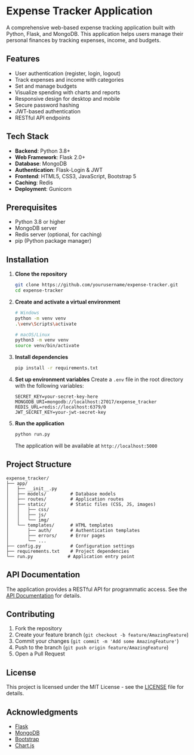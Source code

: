 # Expense Tracker Application

A comprehensive web-based expense tracking application built with Python, Flask, and MongoDB. This application helps users manage their personal finances by tracking expenses, income, and budgets.

## Features

- User authentication (register, login, logout)
- Track expenses and income with categories
- Set and manage budgets
- Visualize spending with charts and reports
- Responsive design for desktop and mobile
- Secure password hashing
- JWT-based authentication
- RESTful API endpoints

## Tech Stack

- **Backend**: Python 3.8+
- **Web Framework**: Flask 2.0+
- **Database**: MongoDB
- **Authentication**: Flask-Login & JWT
- **Frontend**: HTML5, CSS3, JavaScript, Bootstrap 5
- **Caching**: Redis
- **Deployment**: Gunicorn

## Prerequisites

- Python 3.8 or higher
- MongoDB server
- Redis server (optional, for caching)
- pip (Python package manager)

## Installation

1. **Clone the repository**
   ```bash
   git clone https://github.com/yourusername/expense-tracker.git
   cd expense-tracker
   ```

2. **Create and activate a virtual environment**
   ```bash
   # Windows
   python -m venv venv
   .\venv\Scripts\activate
   
   # macOS/Linux
   python3 -m venv venv
   source venv/bin/activate
   ```

3. **Install dependencies**
   ```bash
   pip install -r requirements.txt
   ```

4. **Set up environment variables**
   Create a `.env` file in the root directory with the following variables:
   ```
   SECRET_KEY=your-secret-key-here
   MONGODB_URI=mongodb://localhost:27017/expense_tracker
   REDIS_URL=redis://localhost:6379/0
   JWT_SECRET_KEY=your-jwt-secret-key
   ```

5. **Run the application**
   ```bash
   python run.py
   ```
   The application will be available at `http://localhost:5000`

## Project Structure

```
expense_tracker/
├── app/
│   ├── __init__.py
│   ├── models/         # Database models
│   ├── routes/         # Application routes
│   ├── static/         # Static files (CSS, JS, images)
│   │   ├── css/
│   │   ├── js/
│   │   └── img/
│   └── templates/      # HTML templates
│       ├── auth/       # Authentication templates
│       ├── errors/     # Error pages
│       └── ...
├── config.py           # Configuration settings
├── requirements.txt    # Project dependencies
└── run.py             # Application entry point
```

## API Documentation

The application provides a RESTful API for programmatic access. See the [API Documentation](API_DOCS.md) for details.

## Contributing

1. Fork the repository
2. Create your feature branch (`git checkout -b feature/AmazingFeature`)
3. Commit your changes (`git commit -m 'Add some AmazingFeature'`)
4. Push to the branch (`git push origin feature/AmazingFeature`)
5. Open a Pull Request

## License

This project is licensed under the MIT License - see the [LICENSE](LICENSE) file for details.

## Acknowledgments

- [Flask](https://flask.palletsprojects.com/)
- [MongoDB](https://www.mongodb.com/)
- [Bootstrap](https://getbootstrap.com/)
- [Chart.js](https://www.chartjs.org/)
